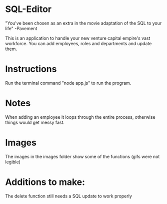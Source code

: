 # SQL-Editor

"You've been chosen as an extra in the movie adaptation of the SQL to your life" -Pavement


This is an application to handle your new venture capital empire's vast workforce.  You can add employees, roles and departments and update them.

# Instructions
Run the terminal command "node app.js" to run the program.


# Notes
When adding an employee it loops through the entire process, otherwise things would get messy fast.

# Images
The images in the images folder show some of the functions (gifs were not legible)


# Additions to make:
The delete function still needs a SQL update to work properly






